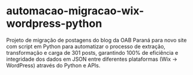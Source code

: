 # automacao-migracao-wix-wordpress-python
Projeto de migração de postagens do blog da OAB Paraná para novo site com script em Python para automatizar o processo de extração, transformação e carga de 301 posts, garantindo 100% de eficiência e integridade dos dados em JSON entre diferentes plataformas (Wix → WordPress) através do Python e APIs.
